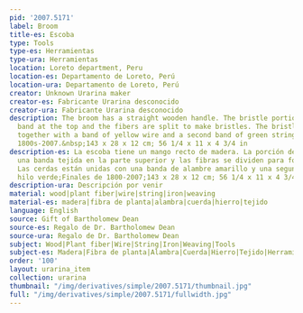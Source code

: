 ```yaml
---
pid: '2007.5171'
label: Broom
title-es: Escoba
type: Tools
type-es: Herramientas
type-ura: Herramientas
location: Loreto department, Peru
location-es: Departamento de Loreto, Perú
location-ura: Departamento de Loreto, Perú
creator: Unknown Urarina maker
creator-es: Fabricante Urarina desconocido
creator-ura: Fabricante Urarina desconocido
description: The broom has a straight wooden handle. The bristle portion has a woven
  band at the top and the fibers are split to make bristles. The bristles are bound
  together with a band of yellow wire and a second band of green string.&nbsp;Late
  1800s-2007.&nbsp;143 x 28 x 12 cm; 56 1/4 x 11 x 4 3/4 in
description-es: La escoba tiene un mango recto de madera. La porción de cerdas tiene
  una banda tejida en la parte superior y las fibras se dividen para formar cerdas.
  Las cerdas están unidas con una banda de alambre amarillo y una segunda banda de
  hilo verde;Finales de 1800-2007;143 x 28 x 12 cm; 56 1/4 x 11 x 4 3/4 pulgadas
description-ura: Descripción por venir
material: wood|plant fiber|wire|string|iron|weaving
material-es: madera|fibra de planta|alambra|cuerda|hierro|tejido
language: English
source: Gift of Bartholomew Dean
source-es: Regalo de Dr. Bartholomew Dean
source-ura: Regalo de Dr. Bartholomew Dean
subject: Wood|Plant fiber|Wire|String|Iron|Weaving|Tools
subject-es: Madera|Fibra de planta|Alambra|Cuerda|Hierro|Tejido|Herramientas
order: '100'
layout: urarina_item
collection: urarina
thumbnail: "/img/derivatives/simple/2007.5171/thumbnail.jpg"
full: "/img/derivatives/simple/2007.5171/fullwidth.jpg"
---
```

